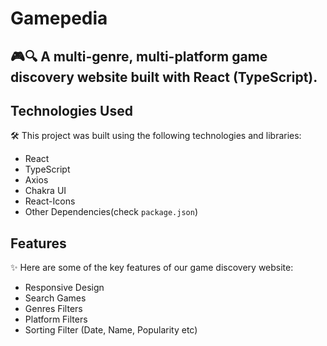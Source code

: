 # Gamepedia

## 🎮🔍 A multi-genre, multi-platform game discovery website built with React (TypeScript).

## Technologies Used

🛠️ This project was built using the following technologies and libraries:

- React
- TypeScript
- Axios
- Chakra UI
- React-Icons
- Other Dependencies(check `package.json`)

## Features

✨ Here are some of the key features of our game discovery website:

- Responsive Design
- Search Games
- Genres Filters
- Platform Filters
- Sorting Filter (Date, Name, Popularity etc)
